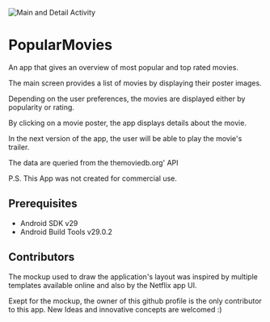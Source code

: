 ![Main and Detail Activity](https://user-images.githubusercontent.com/48886200/76983107-a0bd1080-691b-11ea-8b48-ecd7d2e10817.png)

# PopularMovies

An app that gives an overview of most popular and top rated movies. 

The main screen provides a list of movies by displaying their poster images.

Depending on the user preferences, the movies are displayed either by popularity or rating. 

By clicking on a movie poster, the app displays details about the movie.

In the next version of the app, the user will be able to play the movie's trailer.

The data are queried from the themoviedb.org' API

P.S. This App was not created for commercial use.

## Prerequisites 

* Android SDK v29
* Android Build Tools v29.0.2

## Contributors

The mockup used to draw the application's layout was inspired by multiple templates available online and 
also by the Netflix app UI. 

Exept for the mockup, the owner of this github profile is the only contributor to this app.
New Ideas and innovative concepts are welcomed :)
